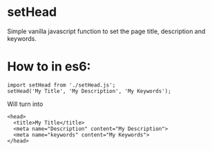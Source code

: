 # setHead
Simple vanilla javascript function to set the page title, description and keywords.

# How to in es6:
```
import setHead from './setHead.js';
setHead('My Title', 'My Description', 'My Keywords');
```
Will turn into
```
<head>
  <title>My Title</title>
  <meta name="Description" content="My Description">
  <meta name="keywords" content="My Keywords">
</head>
```

